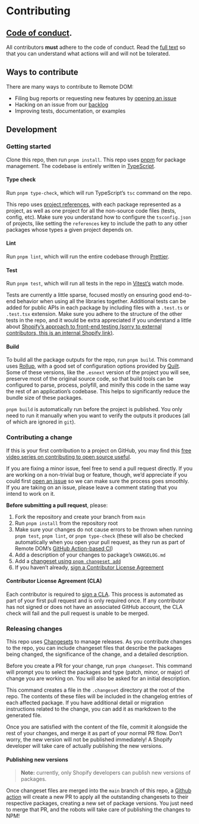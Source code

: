 # Contributing

## [Code of conduct](./CODE_OF_CONDUCT.md).

All contributors **must** adhere to the code of conduct. Read the [full text](./CODE_OF_CONDUCT.md) so that you can understand what actions will and will not be tolerated.

## Ways to contribute

There are many ways to contribute to Remote DOM:

- Filing bug reports or requesting new features by [opening an issue](https://github.com/Shopify/remote-dom/issues/new)
- Hacking on an issue from our [backlog](https://github.com/Shopify/remote-dom/issues)
- Improving tests, documentation, or examples

## Development

### Getting started

Clone this repo, then run `pnpm install`. This repo uses [pnpm](https://pnpm.io) for package management. The codebase is entirely written in [TypeScript](https://www.typescriptlang.org).

#### Type check

Run `pnpm type-check`, which will run TypeScript’s `tsc` command on the repo.

This repo uses [project references](https://www.typescriptlang.org/docs/handbook/project-references.html), with each package represented as a project, as well as one project for all the non-source code files (tests, config, etc). Make sure you understand how to configure the `tsconfig.json` of projects, like setting the `references` key to include the path to any other packages whose types a given project depends on.

#### Lint

Run `pnpm lint`, which will run the entire codebase through [Prettier](https://prettier.io).

#### Test

Run `pnpm test`, which will run all tests in the repo in [Vitest’s](https://vitest.dev/guide/workspace) watch mode.

Tests are currently a little sparse, focused mostly on ensuring good end-to-end behavior when using all the libraries together. Additional tests can be added for public APIs in each package by including files with a `.test.ts` or `.test.tsx` extension. Make sure you adhere to the structure of the other tests in the repo, and it would be extra appreciated if you understand a little about [Shopify’s approach to front-end testing (sorry to external contributors, this is an internal Shopify link)](https://github.com/Shopify/web-foundations/blob/main/handbook/Best%20Practices/Testing.md).

#### Build

To build all the package outputs for the repo, run `pnpm build`. This command uses [Rollup](https://rollupjs.org/), with a good set of configuration options provided by [Quilt](https://github.com/lemonmade/quilt/blob/main/documentation/projects/packages/builds.md). Some of these versions, like the `.esnext` version of the project you will see, preserve most of the original source code, so that build tools can be configured to parse, process, polyfill, and minify this code in the same way the rest of an application’s codebase. This helps to significantly reduce the bundle size of these packages.

`pnpm build` is automatically run before the project is published. You only need to run it manually when you want to verify the outputs it produces (all of which are ignored in `git`).

### Contributing a change

If this is your first contribution to a project on GitHub, you may find this [free video series on contributing to open source useful](https://egghead.io/series/how-to-contribute-to-an-open-source-project-on-github).

If you are fixing a minor issue, feel free to send a pull request directly. If you are working on a non-trivial bug or feature, though, we’d appreciate if you could first [open an issue](https://github.com/Shopify/remote-dom/issues) so we can make sure the process goes smoothly. If you are taking on an issue, please leave a comment stating that you intend to work on it.

**Before submitting a pull request**, please:

1. Fork the repository and create your branch from `main`
1. Run `pnpm install` from the repository root
1. Make sure your changes do not cause errors to be thrown when running `pnpm test`, `pnpm lint`, or `pnpm type-check` (these will also be checked automatically when you open your pull request, as they run as part of Remote DOM’s [GitHub Action-based CI](./.github/workflows/ci.yml))
1. Add a description of your changes to package’s `CHANGELOG.md`
1. Add a [changeset using `pnpm changeset add`](#releasing-changes)
1. If you haven’t already, [sign a Contributor License Agreement](https://cla.shopify.com/)

#### Contributor License Agreement (CLA)

Each contributor is required to [sign a CLA](https://cla.shopify.com/). This process is automated as part of your first pull request and is only required once. If any contributor has not signed or does not have an associated GitHub account, the CLA check will fail and the pull request is unable to be merged.

### Releasing changes

This repo uses [Changesets](https://github.com/changesets/changesets) to manage releases. As you contribute changes to the repo, you can include changeset files that describe the packages being changed, the significance of the change, and a detailed description.

Before you create a PR for your change, run `pnpm changeset`. This command will prompt you to select the packages and type (patch, minor, or major) of change you are working on. You will also be asked for an initial description.

This command creates a file in the `.changeset` directory at the root of the repo. The contents of these files will be included in the changelog entries of each affected package. If you have additional detail or migration instructions related to the change, you can add it as markdown to the generated file.

Once you are satisfied with the content of the file, commit it alongside the rest of your changes, and merge it as part of your normal PR flow. Don’t worry, the new version will not be published immediately! A Shopify developer will take care of actually publishing the new versions.

#### Publishing new versions

> **Note:** currently, only Shopify developers can publish new versions of packages.

Once changeset files are merged into the `main` branch of this repo, a [Github action](./.github/workflows/changesets.yml) will create a new PR to apply all the outstanding changesets to their respective packages, creating a new set of package versions. You just need to merge that PR, and the robots will take care of publishing the changes to NPM!
